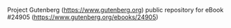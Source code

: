 Project Gutenberg (https://www.gutenberg.org) public repository for eBook #24905 (https://www.gutenberg.org/ebooks/24905)
